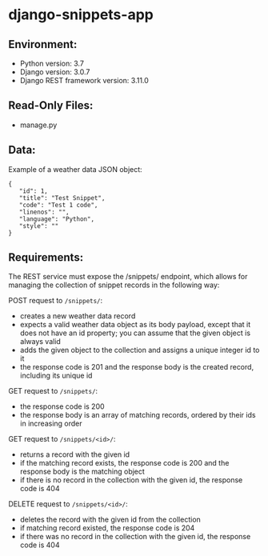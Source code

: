 # django-snippets-app
## Environment:
- Python version: 3.7
- Django version: 3.0.7
- Django REST framework version: 3.11.0

## Read-Only Files:
- manage.py

## Data:
Example of a weather data JSON object:
```
{
   "id": 1,
   "title": "Test Snippet",
   "code": "Test 1 code",
   "linenos": "",
   "language": "Python",
   "style": ""
}
```

## Requirements:
The REST service must expose the /snippets/ endpoint, which allows for managing the collection of snippet records in the following way:


POST request to `/snippets/`:
- creates a new weather data record
- expects a valid weather data object as its body payload, except that it does not have an id property; you can assume that the given object is always valid
- adds the given object to the collection and assigns a unique integer id to it
- the response code is 201 and the response body is the created record, including its unique id

GET request to `/snippets/`:
- the response code is 200
- the response body is an array of matching records, ordered by their ids in increasing order

GET request to `/snippets/<id>/`:
- returns a record with the given id
- if the matching record exists, the response code is 200 and the response body is the matching object
- if there is no record in the collection with the given id, the response code is 404

DELETE request to `/snippets/<id>/`:
- deletes the record with the given id from the collection
- if matching record existed, the response code is 204
- if there was no record in the collection with the given id, the response code is 404

